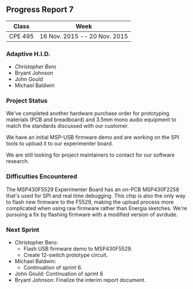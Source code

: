 ## Progress Report 7

Class | Week
----- | ----
CPE 495 | 16 Nov. 2015 -- 20 Nov. 2015

### Adaptive H.I.D.

<!--- This is a comment
Make sure to use *asterisks* to create italics on the member of whoever created the report
-->

* *Christopher Bero*
* Bryant Johnson
* John Gould
* Michael Baldwin

### Project Status
<!---
Project Status is a review of what was accomplished last week and a description of where we stand going into this sprint. A comparison between goals and actual accomplishments is a good idea.
-->

We've completed another hardware purchase order for prototyping materials (PCB and breadboard) and 3.5mm mono audio equipment to match the standards discussed with our customer. 

We have an initial MSP-USB firmware demo and are working on the SPI tools to upload it to our experimenter board. 

We are still looking for project maintainers to contact for our software research.

### Difficulties Encountered

<!---
Difficulties Encountered is required. Other teams report losing points if this is missing.
Put here any trouble we had while accomplishing work during the previous sprint/week.
-->

The MSP430F5529 Experimenter Board has an on-PCB MSP430F2258 that's used for SPI and real time debugging. This chip is also the only way to flash new firmware to the F5529, making the upload process more complicated when using raw firmware rather than Energia sketches. We're pursuing a fix by flashing firmware with a modified version of avrdude.

### Next Sprint

<!---
Next Sprint should be a list of tasks that each member is going to work towards for the upcomming week.
Make sure to email members on Thursday or Friday so that they can respond with their most recent progress.
-->

* Christopher Bero:
    * Flash USB firmware demo to MSP430F5529.
    * Create 12-switch prototype circuit.
* Michael Baldwin:
    * Continuation of sprint 6.
* John Gould:  Continuation of sprint 6
* Bryant Johnson:  Finalize the interim report document. 



